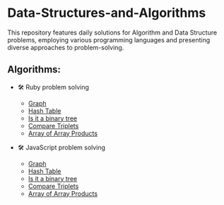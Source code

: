 # Data-Structures-and-Algorithms
This repository features daily solutions for Algorithm and Data Structure problems, employing various programming languages and presenting diverse approaches to problem-solving.

## Algorithms:
  - 🛠 Ruby problem solving
    - [Graph](./problem-solving-rb/graph.rb)
    - [Hash Table](./problem-solving-rb/hash_table)
    - [Is it a binary tree](./)
    - [Compare Triplets](./problem-solving-rb/compare_triplets)
    - [Array of Array Products](./problem-solving-rb/array_of_array_products.rb)

  - 🛠 JavaScript problem solving
    - [Graph](./problem-solving-js/graph.js)
    - [Hash Table](./problem-solving-js/hashTable.js)
    - [Is it a binary tree](./problem-solving-js/is-it-a-binary-search-tree.js)
    - [Compare Triplets](./problem-solving-js/compareTriplets.js)
    - [Array of Array Products](./problem-solving-js/arrayOfArrayProducts.js)
